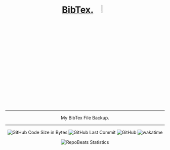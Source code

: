 <div align="center">
  
# [BibTex.](https://github.com/BrenoFariasdaSilva/bibtex) <img src="https://upload.wikimedia.org/wikipedia/commons/3/30/BibTeX_logo.svg"  width="8%" height="8%">

</div>

<div align="center">

---

My BibTex File Backup.

---
</div>

<div align="center">

![GitHub Code Size in Bytes](https://img.shields.io/github/languages/code-size/BrenoFariasdaSilva/BibTex)
![GitHub Last Commit](https://img.shields.io/github/last-commit/BrenoFariasdaSilva/BibTex)
![GitHub](https://img.shields.io/github/license/BrenoFariasdaSilva/BibTex)
![wakatime](https://wakatime.com/badge/github/BrenoFariasdaSilva/BibTex.svg)

</div>

<div align="center">

![RepoBeats Statistics](https://repobeats.axiom.co/api/embed/d50ccb4513a7b1a93fac95b6a21e0e3c4ea97ced.svg "Repobeats analytics image")

</div>
